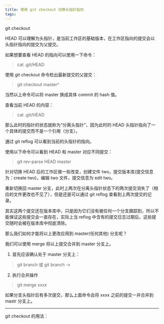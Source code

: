 ```yaml
---
title: 使用 git checkout 切换头指针指向
tags:
---
```


git checkout 


HEAD 可以理解为头指针，是当前工作区的基础版本，在工作区指向的提交会以头指针指向的提交为父提交。

如果想要查看 HEAD 的指向可以使用一下命令：
> cat .git/HEAD

使用 git checkout 命令检出最新提交的父提交：

> git checkout master^

当然以上命令可以将 master 换成具体 commit 的 hash 值。

查看当前 HEAD 的内容：

> cat .git/HEAD

那么此时的指针的状态就称为“分离头指针”，因为此时的 HEAD 头指针指向了一个具体的提交而不是一个引用（分支）。

通过 git reflog 可以看到当前的头指针的指向。

使用以下命令可以看到 HEAD 和 master 对应不同提交：

> git rev-parse HEAD master


针对切换 HEAD 后的工作区做一些改变，创建文件 two，提交版本库(提交信息为：create two)，编辑 two 文件，提交信息为 edit two。



重新切换回 master 分支，此时上两次在分离头指针状态下的两次提交消失了（相应的文件更改也不见了），但是还是可以通过 git reflog 查看到上两次提交的记录。


其实这两个提交还在版本库中，只是因为它们没有被任何一个分支跟踪到，所以不能保证这些提交会一直存在，实际上当 reflog 中含有的提交日志过期后，这些提交随时会被在版本库中彻底清除。


那么我们如何才能将以上更改应用到 master(任何其他) 分支呢？

我们可以使用 merge 将以上提交合并到 master 分支上。

1. 首先应该确认处于 master 分支上：

> git branch 或 git branch -v

2. 执行合并操作

> git merge xxxx

如果分支头指针后有多次提交，那么上面命令会将 xxxx 之前的提交一并合并到 mastr 分支上。


---

git checkout 的用法：


